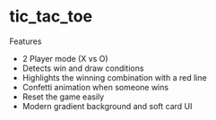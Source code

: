 # tic_tac_toe

Features

- 2 Player mode (X vs O)
- Detects win and draw conditions
- Highlights the winning combination with a red line
- Confetti animation when someone wins
- Reset the game easily
- Modern gradient background and soft card UI
